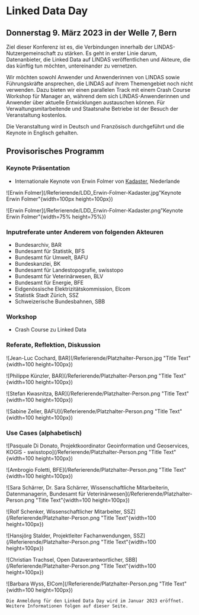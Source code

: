 # Linked Data Day 
## Donnerstag 9. März 2023 in der Welle 7, Bern

Ziel dieser Konferenz ist es, die Verbindungen innerhalb der LINDAS-Nutzergemeinschaft zu stärken. Es geht in erster Linie darum, Datenanbieter, die Linked Data auf LINDAS veröffentlichen und Akteure, die das künftig tun möchten, untereinander zu vernetzen. 

Wir möchten sowohl Anwender und Anwenderinnen von LINDAS sowie Führungskräfte ansprechen, die LINDAS auf ihrem Themengebiet noch nicht verwenden. Dazu bieten wir einen parallelen Track mit einem Crash Course Workshop für Manager an, während dem sich LINDAS-Anwenderinnen und Anwender über aktuelle Entwicklungen austauschen können. Für Verwaltungsmitarbeitende und Staatsnahe Betriebe ist der Besuch der Veranstaltung kostenlos. 

Die Veranstaltung wird in Deutsch und Französisch durchgeführt und die Keynote in Englisch gehalten. 

## Provisorisches Programm

### Keynote Präsentation 

- Internationale Keynote von Erwin Folmer von [Kadaster](https://www.kadaster.nl/about-us "dieser Link führt zu Kadaster!"), Niederlande 

![Erwin Folmer](/Referierende/LDD_Erwin-Folmer-Kadaster.jpg"Keynote Erwin Folmer"{width=100px height=100px})


![Erwin Folmer](/Referierende/LDD_Erwin-Folmer-Kadaster.png"Keynote Erwin Folmer"{width=75% height=75%})

### Inputreferate unter Anderem von folgenden Akteuren
- Bundesarchiv, BAR
- Bundesamt für Statistik, BFS
- Bundesamt für Umwelt, BAFU
- Bundeskanzlei, BK
- Bundesamt für Landestopografie, swisstopo
- Bundesamt für Veterinärwesen, BLV
- Bundesamt für Energie, BFE
- Eidgenössische Elektrizitätskommission, Elcom 
- Statistik Stadt Zürich, SSZ 
- Schweizerische Bundesbahnen, SBB

### Workshop
- Crash Course zu Linked Data

### Referate, Reflektion, Diskussion 

![Jean-Luc Cochard, BAR](/Referierende/Platzhalter-Person.jpg "Title Text"{width=100 height=100px})

![Philippe Künzler, BAR](/Referierende/Platzhalter-Person.png "Title Text"{width=100 height=100px})

![Stefan Kwasnitza, BAR](/Referierende/Platzhalter-Person.png "Title Text"{width=100 height=100px})

![Sabine Zeller, BAFU](/Referierende/Platzhalter-Person.png "Title Text"{width=100 height=100px})

### Use Cases (alphabetisch)

![Pasquale Di Donato, Projektkoordinator Geoinformation und Geoservices, KOGIS - swisstopo](/Referierende/Platzhalter-Person.png "Title Text"{width=100 height=100px})

![Ambrogio Foletti, BFE](/Referierende/Platzhalter-Person.png "Title Text"{width=100 height=100px})

![Sara Schärrer, Dr. Sara Schärrer, Wissenschaftliche Mitarbeiterin, Datenmanagerin, Bundesamt für Veterinärwesen](/Referierende/Platzhalter-Person.png "Title Text"{width=100 height=100px})

![Rolf Schenker, Wissenschaftlicher Mitarbeiter, SSZ](/Referierende/Platzhalter-Person.png "Title Text"{width=100 height=100px})

![Hansjörg Stalder, Projektleiter Fachanwendungen, SSZ](/Referierende/Platzhalter-Person.png "Title Text"{width=100 height=100px})

![Christian Trachsel, Open Dataverantwortlicher, SBB](/Referierende/Platzhalter-Person.png "Title Text"{width=100 height=100px})

![Barbara Wyss, ElCom](/Referierende/Platzhalter-Person.png "Title Text"{width=100 height=100px})

```
Die Anmeldung für den Linked Data Day wird im Januar 2023 eröffnet.
Weitere Informationen folgen auf dieser Seite. 
```
